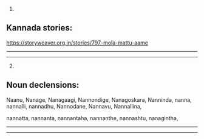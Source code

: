 1.

## Kannada stories:

https://storyweaver.org.in/stories/797-mola-mattu-aame

<hr>
<hr>

2.

## Noun declensions:

Naanu,
Nanage,
Nanagaagi,
Nannondige,
Nanagoskara,
Nanninda,
nanna,
nannalli,
nannadhu,
Nannodane,
Nannavu,
Nannallina,

nannatta,
nannanta,
nannantaha,
nannanthe,
nannashtu,
nanagintha,

<hr>
<hr>
